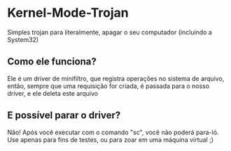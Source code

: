 # Kernel-Mode-Trojan
Simples trojan para literalmente, apagar o seu computador (incluindo a System32)

## Como ele funciona?

Ele é um driver de minifiltro, que registra operações no sistema de arquivo, então, sempre que uma requisição for criada, é passada para o nosso driver, e ele deleta este arquivo

## E possível parar o driver?

Não! Após você executar com o comando "sc", você não poderá para-ló.
Use apenas para fins de testes, ou para zoar em uma máquina virtual ;)
